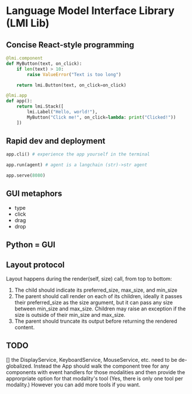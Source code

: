 # Language Model Interface Library (LMI Lib)

## Concise React-style programming

```python
@lmi.component
def MyButton(text, on_click):
    if len(text) > 10:
        raise ValueError("Text is too long")

    return lmi.Button(text, on_click=on_click)

@lmi.app
def app():
    return lmi.Stack([
        lmi.Label("Hello, world!"),
        MyButton("Click me!", on_click=lambda: print("Clicked!"))
    ])
```

## Rapid dev and deployment

```python
app.cli() # experience the app yourself in the terminal
```

```python
app.run(agent) # agent is a langchain (str)->str agent
```

```python
app.serve(8080)
```

## GUI metaphors

- type
- click
- drag
- drop

## Python = GUI

## Layout protocol

Layout happens during the render(self, size) call, from top to bottom:

1. The child should indicate its preferred_size, max_size, and min_size
2. The parent should call render on each of its children, ideally it passes their preferred_size as the size argument, but it can pass any size between min_size and max_size. Children may raise an exception if the size is outside of their min_size and max_size.
3. The parent should truncate its output before returning the rendered content.

## TODO

[] the DisplayService, KeyboardService, MouseService, etc. need to be de-globalized. Instead the App should walk the component tree for any components with event handlers for those modalities and then provide the approrpriate option for that modality's tool (Yes, there is only one tool per modality.) However you can add more tools if you want.
